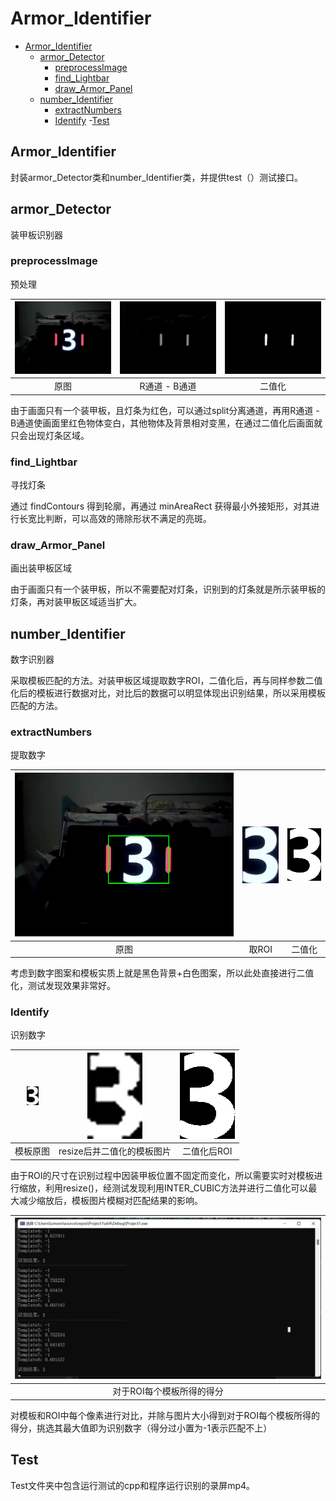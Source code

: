 # Armor_Identifier

- [Armor_Identifier](#Armor_Identifier) 
  - [armor_Detector](#armor_Detector)
    - [preprocessImage](#preprocessimage)
    - [find_Lightbar](#find_Lightbar)
    - [draw_Armor_Panel](#draw_Armor_Panel)
  - [number_Identifier](#number_Identifier)
    - [extractNumbers](#extractNumbers)
    - [Identify](#Identify)
-[Test](#test)
## Armor_Identifier
封装armor_Detector类和number_Identifier类，并提供test（）测试接口。

## armor_Detector
装甲板识别器

### preprocessImage
预处理

| ![](docs/raw.png) | ![](docs/raw_R-B.png) | ![](docs/raw_R-B_bin.png) |
| :---------------: | :-------------------: | :--------------------: |
|       原图        |     R通道 - B通道      |         二值化         |

由于画面只有一个装甲板，且灯条为红色，可以通过split分离通道，再用R通道 - B通道使画面里红色物体变白，其他物体及背景相对变黑，在通过二值化后画面就只会出现灯条区域。

### find_Lightbar
寻找灯条

通过 findContours 得到轮廓，再通过 minAreaRect 获得最小外接矩形，对其进行长宽比判断，可以高效的筛除形状不满足的亮斑。

### draw_Armor_Panel
画出装甲板区域

由于画面只有一个装甲板，所以不需要配对灯条，识别到的灯条就是所示装甲板的灯条，再对装甲板区域适当扩大。

## number_Identifier
数字识别器

采取模板匹配的方法。对装甲板区域提取数字ROI，二值化后，再与同样参数二值化后的模板进行数据对比，对比后的数据可以明显体现出识别结果，所以采用模板匹配的方法。

### extractNumbers
提取数字

| ![](docs/num_raw.png) | ![](docs/num_roi.png) | ![](docs/roi_bin.png) |
| :-------------------: | :-------------------: | :-------------------: |
|         原图          |         取ROI         |         二值化         |

考虑到数字图案和模板实质上就是黑色背景+白色图案，所以此处直接进行二值化，测试发现效果非常好。

### Identify
识别数字

| ![](docs/template_raw.jpg) |    ![](docs/template.png)    |  ![](docs/roi_bin.png)  |
|   :-------------------:    |   :----------------------:   | :---------------------: |
|         模板原图           |   resize后并二值化的模板图片   |        二值化后ROI       |

由于ROI的尺寸在识别过程中因装甲板位置不固定而变化，所以需要实时对模板进行缩放，利用resize()，经测试发现利用INTER_CUBIC方法并进行二值化可以最大减少缩放后，模板图片模糊对匹配结果的影响。


|       ![](docs/result.png)       |
|       :-------------------:      |
|      对于ROI每个模板所得的得分     |

对模板和ROI中每个像素进行对比，并除与图片大小得到对于ROI每个模板所得的得分，挑选其最大值即为识别数字（得分过小置为-1表示匹配不上）
## Test
Test文件夹中包含运行测试的cpp和程序运行识别的录屏mp4。
